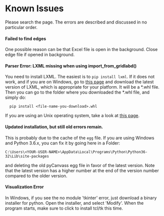 # Known Issues

Please search the page. The errors are described and discussed in no particular order. 

#### Failed to find edges

One possible reason can be that Excel file is open in the background. Close edge file if opened in background. 

#### Parser Error: LXML missing when using import_from_gridlabd()

You need to install LXML. The easiest is to `pip install lxml`. If it does not work, and if you are on Windows, go to [this page](https://www.lfd.uci.edu/~gohlke/pythonlibs/#lxml) and download the latest version of LXML, which is appropriate for your platform. It will be a *.whl file. Then you can go to the folder where you downloaded the *.whl file, and simply do:

  ```
    pip install <file-name-you-download>.whl
  ```

If you are using an Unix operating system, take a look at [this page](http://lxml.de/installation.html). 


####  Updated installation, but still old errors remain.
  
This is probably due to the cache of the `egg` file. If you are using Windows and Python 3.6.x, you can fix it by going here in a Folder:

  ```
  C:\Users\<YOUR-USER-NAME>\AppData\Local\Programs\Python\Python36-32\Lib\site-packages
  ```

  and deleting the old pyCanvass egg file in favor of the latest version. Note that the latest version has a higher number at the end of the version number compared to the older version. 

####  Visualization Error

In Windows, if you see the no module 'tkinter' error, just download a binary installer for python. Open the installer, and select 'Modify'. When the program starts, make sure to click to install tcl/tk this time. 


